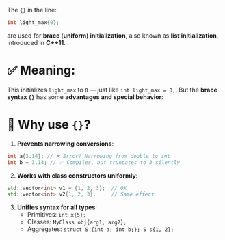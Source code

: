 The `{}` in the line:
```cpp
int light_max{0};
```
are used for **brace (uniform) initialization**, also known as **list initialization**, introduced in **C++11**.
# ✅ Meaning:
This initializes `light_max` to `0` — just like `int light_max = 0;`.
But the **brace syntax `{}`** has some **advantages and special behavior**:

# 🧠 Why use `{}`?

1. **Prevents narrowing conversions**:
```cpp
int a{3.14}; // ❌ Error! Narrowing from double to int
int b = 3.14; // ✅ Compiles, but truncates to 3 silently
```
2. **Works with class constructors uniformly**:
```cpp
std::vector<int> v1 = {1, 2, 3};  // OK
std::vector<int> v2{1, 2, 3};     // Same effect
```
3. **Unifies syntax for all types**:
	- Primitives: `int x{5};`
	- Classes: `MyClass obj{arg1, arg2};`
	- Aggregates: `struct S {int a; int b;}; S s{1, 2};`